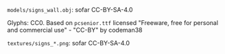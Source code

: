
`models/signs_wall.obj`: sofar CC-BY-SA-4.0

Glyphs: CC0. Based on `pcsenior.ttf` licensed "Freeware, free for personal and commercial use" - "CC-BY" by codeman38

`textures/signs_*.png`: sofar CC-BY-SA-4.0
